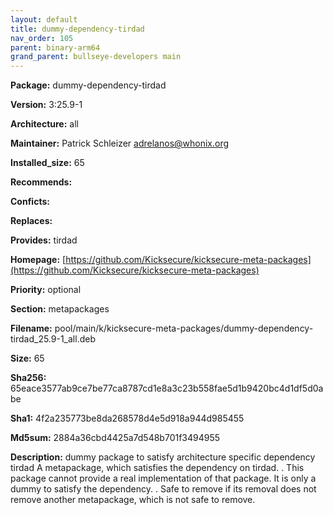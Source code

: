 ```yaml
---
layout: default
title: dummy-dependency-tirdad
nav_order: 105
parent: binary-arm64
grand_parent: bullseye-developers main
---
```


**Package:** dummy-dependency-tirdad

**Version:** 3:25.9-1

**Architecture:**  all

**Maintainer:**  Patrick Schleizer <adrelanos@whonix.org>

**Installed_size:**  65

**Recommends:**  

**Conficts:**  

**Replaces:**  

**Provides:**  tirdad

**Homepage:**  [https://github.com/Kicksecure/kicksecure-meta-packages](https://github.com/Kicksecure/kicksecure-meta-packages)

**Priority:**  optional

**Section:** metapackages

**Filename:**  pool/main/k/kicksecure-meta-packages/dummy-dependency-tirdad_25.9-1_all.deb

**Size:**  65

**Sha256:**  65eace3577ab9ce7be77ca8787cd1e8a3c23b558fae5d1b9420bc4d1df5d0abe

**Sha1:**  4f2a235773be8da268578d4e5d918a944d985455

**Md5sum:**  2884a36cbd4425a7d548b701f3494955

**Description:** dummy package to satisfy architecture specific dependency tirdad
 A metapackage, which satisfies the dependency on tirdad.
 .
 This package cannot provide a real implementation of that package. It is only
 a dummy to satisfy the dependency.
 .
 Safe to remove if its removal does not remove another metapackage, which is
 not safe to remove.


